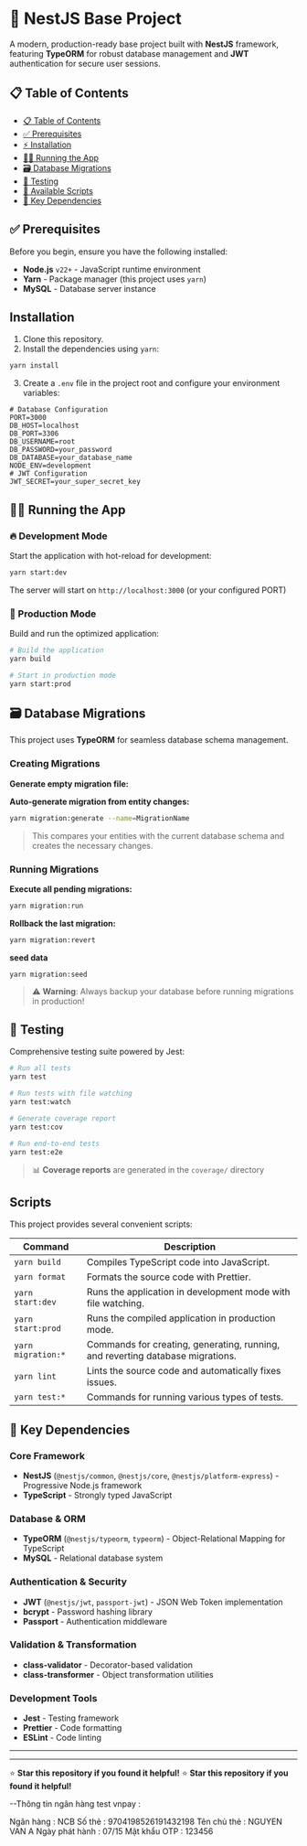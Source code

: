 # 🚀 NestJS Base Project

A modern, production-ready base project built with **NestJS** framework, featuring **TypeORM** for robust database
management and **JWT** authentication for secure user sessions.

## 📋 Table of Contents

- [📋 Table of Contents](#-table-of-contents)
- [✅ Prerequisites](#-prerequisites)
- [⚡ Installation](#-installation)
- [🏃‍♂️ Running the App](#️-running-the-app)
- [🗃️ Database Migrations](#️-database-migrations)
- [🧪 Testing](#-testing)
- [📜 Available Scripts](#-available-scripts)
- [🔧 Key Dependencies](#-key-dependencies)

## ✅ Prerequisites

Before you begin, ensure you have the following installed:

- **Node.js** `v22+` - JavaScript runtime environment
- **Yarn** - Package manager (this project uses `yarn`)
- **MySQL** - Database server instance

## Installation

1. Clone this repository.
2. Install the dependencies using `yarn`:

```bash
yarn install
```

3. Create a `.env` file in the project root and configure your environment variables:

```env
# Database Configuration
PORT=3000
DB_HOST=localhost
DB_PORT=3306
DB_USERNAME=root
DB_PASSWORD=your_password
DB_DATABASE=your_database_name
NODE_ENV=development
# JWT Configuration
JWT_SECRET=your_super_secret_key
```

## 🏃‍♂️ Running the App

### 🔥 Development Mode

Start the application with hot-reload for development:

```bash
yarn start:dev
```

The server will start on `http://localhost:3000` (or your configured PORT)

### 🚀 Production Mode

Build and run the optimized application:

```bash
# Build the application
yarn build

# Start in production mode
yarn start:prod
```

## 🗃️ Database Migrations

This project uses **TypeORM** for seamless database schema management.

### Creating Migrations

**Generate empty migration file:**

**Auto-generate migration from entity changes:**

```bash
yarn migration:generate --name=MigrationName
```

> This compares your entities with the current database schema and creates the necessary changes.

### Running Migrations

**Execute all pending migrations:**

```bash
yarn migration:run
```

**Rollback the last migration:**

```bash
yarn migration:revert
```

**seed data**

```bashyarn seed
yarn migration:seed
``` 

> ⚠️ **Warning**: Always backup your database before running migrations in production!

## 🧪 Testing

Comprehensive testing suite powered by Jest:

```bash
# Run all tests
yarn test

# Run tests with file watching
yarn test:watch

# Generate coverage report
yarn test:cov

# Run end-to-end tests
yarn test:e2e
```

> 📊 **Coverage reports** are generated in the `coverage/` directory

## Scripts

This project provides several convenient scripts:

| Command            | Description                                                                    |
|--------------------|--------------------------------------------------------------------------------|
| `yarn build`       | Compiles TypeScript code into JavaScript.                                      |
| `yarn format`      | Formats the source code with Prettier.                                         |
| `yarn start:dev`   | Runs the application in development mode with file watching.                   |
| `yarn start:prod`  | Runs the compiled application in production mode.                              |
| `yarn migration:*` | Commands for creating, generating, running, and reverting database migrations. |
| `yarn lint`        | Lints the source code and automatically fixes issues.                          |
| `yarn test:*`      | Commands for running various types of tests.                                   |

## 🔧 Key Dependencies

### Core Framework

- **NestJS** (`@nestjs/common`, `@nestjs/core`, `@nestjs/platform-express`) - Progressive Node.js framework
- **TypeScript** - Strongly typed JavaScript

### Database & ORM

- **TypeORM** (`@nestjs/typeorm`, `typeorm`) - Object-Relational Mapping for TypeScript
- **MySQL** - Relational database system

### Authentication & Security

- **JWT** (`@nestjs/jwt`, `passport-jwt`) - JSON Web Token implementation
- **bcrypt** - Password hashing library
- **Passport** - Authentication middleware

### Validation & Transformation

- **class-validator** - Decorator-based validation
- **class-transformer** - Object transformation utilities

### Development Tools

- **Jest** - Testing framework
- **Prettier** - Code formatting
- **ESLint** - Code linting

---
---

⭐ **Star this repository if you found it helpful!**
⭐ **Star this repository if you found it helpful!**

--Thông tin ngân hàng test vnpay :

Ngân hàng : NCB
Số thẻ	: 9704198526191432198
Tên chủ thẻ	 : NGUYEN VAN A
Ngày phát hành	: 07/15
Mật khẩu OTP	: 123456
